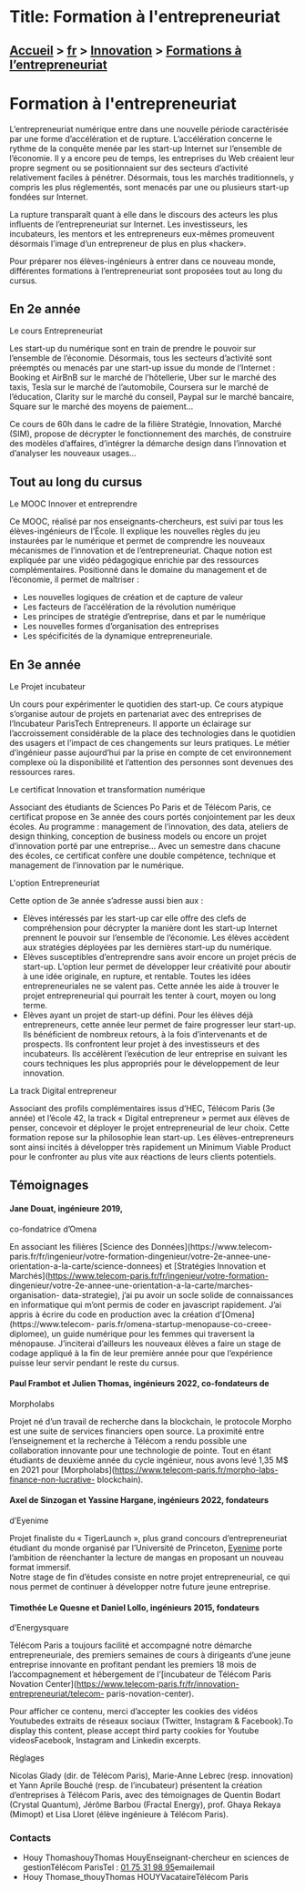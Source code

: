 # Title: Formation à l'entrepreneuriat

## [Accueil](https://www.telecom-paris.fr "https://www.telecom-paris.fr") > [fr](https://www.telecom-paris.fr/fr "fr") > [Innovation](https://www.telecom-paris.fr/fr/innovation-entrepreneuriat "Innovation") > [Formations à l’entrepreneuriat](https://www.telecom-paris.fr/fr/innovation-entrepreneuriat/formations)

[](https://www.telecom-paris.fr/fr/accueil)

# Formation à l'entrepreneuriat

L’entrepreneuriat numérique entre dans une nouvelle période caractérisée par
une forme d’accélération et de rupture. L’accélération concerne le rythme de
la conquête menée par les start-up Internet sur l’ensemble de l’économie. Il y
a encore peu de temps, les entreprises du Web créaient leur propre segment ou
se positionnaient sur des secteurs d’activité relativement faciles à pénétrer.
Désormais, tous les marchés traditionnels, y compris les plus réglementés,
sont menacés par une ou plusieurs start-up fondées sur Internet.

La rupture transparaît quant à elle dans le discours des acteurs les plus
influents de l’entrepreneuriat sur Internet. Les investisseurs, les
incubateurs, les mentors et les entrepreneurs eux-mêmes promeuvent désormais
l’image d’un entrepreneur de plus en plus «hacker».

Pour préparer nos élèves-ingénieurs à entrer dans ce nouveau monde,
différentes formations à l’entrepreneuriat sont proposées tout au long du
cursus.

## En 2e année

Le cours Entrepreneuriat

Les start-up du numérique sont en train de prendre le pouvoir sur l’ensemble
de l’économie. Désormais, tous les secteurs d’activité sont préemptés ou
menacés par une start-up issue du monde de l’Internet : Booking et AirBnB sur
le marché de l’hôtellerie, Uber sur le marché des taxis, Tesla sur le marché
de l’automobile, Coursera sur le marché de l’éducation, Clarity sur le marché
du conseil, Paypal sur le marché bancaire, Square sur le marché des moyens de
paiement…

Ce cours de 60h dans le cadre de la filière Stratégie, Innovation, Marché
(SIM), propose de décrypter le fonctionnement des marchés, de construire des
modèles d’affaires, d’intégrer la démarche design dans l’innovation et
d’analyser les nouveaux usages…

## Tout au long du cursus

Le MOOC Innover et entreprendre

Ce MOOC, réalisé par nos enseignants-chercheurs, est suivi par tous les
élèves-ingénieurs de l’École. Il explique les nouvelles règles du jeu
instaurées par le numérique et permet de comprendre les nouveaux mécanismes de
l’innovation et de l’entrepreneuriat. Chaque notion est expliquée par une
vidéo pédagogique enrichie par des ressources complémentaires. Positionné dans
le domaine du management et de l’économie, il permet de maîtriser :

  * Les nouvelles logiques de création et de capture de valeur
  * Les facteurs de l’accélération de la révolution numérique
  * Les principes de stratégie d’entreprise, dans et par le numérique
  * Les nouvelles formes d’organisation des entreprises
  * Les spécificités de la dynamique entrepreneuriale.

## En 3e année

Le Projet incubateur

Un cours pour expérimenter le quotidien des start-up. Ce cours atypique
s’organise autour de projets en partenariat avec des entreprises de
l’Incubateur ParisTech Entrepreneurs. Il apporte un éclairage sur
l’accroissement considérable de la place des technologies dans le quotidien
des usagers et l’impact de ces changements sur leurs pratiques. Le métier
d’ingénieur passe aujourd’hui par la prise en compte de cet environnement
complexe où la disponibilité et l’attention des personnes sont devenues des
ressources rares.

Le certificat Innovation et transformation numérique

Associant des étudiants de Sciences Po Paris et de Télécom Paris, ce
certificat propose en 3e année des cours portés conjointement par les deux
écoles. Au programme : management de l’innovation, des data, ateliers de
design thinking, conception de business models ou encore un projet
d’innovation porté par une entreprise… Avec un semestre dans chacune des
écoles, ce certificat confère une double compétence, technique et management
de l’innovation par le numérique.

L'option Entrepreneuriat

Cette option de 3e année s’adresse aussi bien aux :

  * Elèves intéressés par les start-up car elle offre des clefs de compréhension pour décrypter la manière dont les start-up Internet prennent le pouvoir sur l’ensemble de l’économie. Les élèves accèdent aux stratégies déployées par les dernières start-up du numérique.
  * Elèves susceptibles d’entreprendre sans avoir encore un projet précis de start-up. L’option leur permet de développer leur créativité pour aboutir à une idée originale, en rupture, et rentable. Toutes les idées entrepreneuriales ne se valent pas. Cette année les aide à trouver le projet entrepreneurial qui pourrait les tenter à court, moyen ou long terme.
  * Elèves ayant un projet de start-up défini. Pour les élèves déjà entrepreneurs, cette année leur permet de faire progresser leur start-up. Ils bénéficient de nombreux retours, à la fois d’intervenants et de prospects. Ils confrontent leur projet à des investisseurs et des incubateurs. Ils accélèrent l’exécution de leur entreprise en suivant les cours techniques les plus appropriés pour le développement de leur innovation.

La track Digital entrepreneur

Associant des profils complémentaires issus d’HEC, Télécom Paris (3e année) et
l’école 42, la track « Digital entrepreneur » permet aux élèves de penser,
concevoir et déployer le projet entrepreneurial de leur choix. Cette formation
repose sur la philosophie lean start-up. Les élèves-entrepreneurs sont ainsi
incités à développer très rapidement un Minimum Viable Product pour le
confronter au plus vite aux réactions de leurs clients potentiels.

## Témoignages

#### Jane Douat, ingénieure 2019,  
co-fondatrice d’Omena

En associant les filières [Science des Données](https://www.telecom-
paris.fr/fr/ingenieur/votre-formation-dingenieur/votre-2e-annee-une-
orientation-a-la-carte/science-donnees) et [Stratégies Innovation et
Marchés](https://www.telecom-paris.fr/fr/ingenieur/votre-formation-
dingenieur/votre-2e-annee-une-orientation-a-la-carte/marches-organisation-
data-strategie), j’ai pu avoir un socle solide de connaissances en
informatique qui m’ont permis de coder en javascript rapidement. J’ai appris à
écrire du code en production avec la création d’[Omena](https://www.telecom-
paris.fr/omena-startup-menopause-co-creee-diplomee), un guide numérique pour
les femmes qui traversent la ménopause. J’inciterai d’ailleurs les nouveaux
élèves a faire un stage de codage appliqué à la fin de leur première année
pour que l’expérience puisse leur servir pendant le reste du cursus.

#### Paul Frambot et Julien Thomas, ingénieurs 2022, co-fondateurs de
Morpholabs

Projet né d’un travail de recherche dans la blockchain, le protocole Morpho
est une suite de services financiers open source. La proximité entre
l’enseignement et la recherche à Télécom a rendu possible une collaboration
innovante pour une technologie de pointe. Tout en étant étudiants de deuxième
année du cycle ingénieur, nous avons levé 1,35 M$ en 2021 pour
[Morpholabs](https://www.telecom-paris.fr/morpho-labs-finance-non-lucrative-
blockchain).

#### Axel de Sinzogan et Yassine Hargane, ingénieurs 2022, fondateurs
d’Eyenime

Projet finaliste du « TigerLaunch », plus grand concours d’entrepreneuriat
étudiant du monde organisé par l’Université de Princeton,
[Eyenime](https://www.telecom-paris.fr/eyenime-mangas) porte l’ambition de
réenchanter la lecture de mangas en proposant un nouveau format immersif.  
Notre stage de fin d’études consiste en notre projet entrepreneurial, ce qui
nous permet de continuer à développer notre future jeune entreprise.

#### Timothée Le Quesne et Daniel Lollo, ingénieurs 2015, fondateurs
d’Energysquare

Télécom Paris a toujours facilité et accompagné notre démarche
entrepreneuriale, des premiers semaines de cours à dirigeants d’une jeune
entreprise innovante en profitant pendant les premiers 18 mois de
l’accompagnement et hébergement de l’[incubateur de Télécom Paris Novation
Center](https://www.telecom-paris.fr/fr/innovation-entrepreneuriat/telecom-
paris-novation-center).

Pour afficher ce contenu, merci d’accepter les cookies des vidéos Youtubedes
extraits de réseaux sociaux (Twitter, Instagram & Facebook).To display this
content, please accept third party cookies for Youtube videosFacebook,
Instagram and Linkedin excerpts.

Réglages

Nicolas Glady (dir. de Télécom Paris), Marie-Anne Lebrec (resp. innovation) et
Yann Aprile Bouché (resp. de l’incubateur) présentent la création
d’entreprises à Télécom Paris, avec des témoignages de Quentin Bodart (Crystal
Quantum), Jérôme Barbou (Fractal Energy), prof. Ghaya Rekaya (Mimopt) et Lisa
Lloret (élève ingénieure à Télécom Paris).

### Contacts

  * Houy ThomashouyThomas HouyEnseignant-chercheur en sciences de gestionTélécom ParisTel : [01 75 31 98 95](tel:0175319895)emailemail
  * Houy Thomase_thouyThomas HOUYVacataireTélécom Paris


